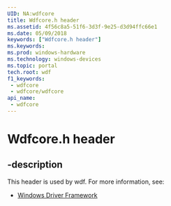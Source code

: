 ```yaml
---
UID: NA:wdfcore
title: Wdfcore.h header
ms.assetid: 4f56c8a5-51f6-3d3f-9e25-d3d94ffc66e1
ms.date: 05/09/2018
keywords: ["Wdfcore.h header"]
ms.keywords: 
ms.prod: windows-hardware
ms.technology: windows-devices
ms.topic: portal
tech.root: wdf
f1_keywords:
 - wdfcore
 - wdfcore/wdfcore
api_name:
 - wdfcore
---
```


# Wdfcore.h header


## -description

This header is used by wdf. For more information, see:

- [Windows Driver Framework](../_wdf/index.md)

